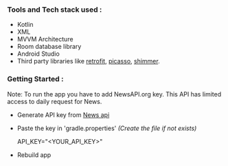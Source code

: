 ### Tools and Tech stack used : 

 * Kotlin
 * XML
 * MVVM Architecture
 * Room database library
 * Android Studio
 * Third party libraries like [retrofit](https://square.github.io/retrofit/), [picasso](https://square.github.io/picasso/), [shimmer](https://github.com/facebook/shimmer-android).

### Getting Started :
Note: To run the app you have to add NewsAPI.org key. This API has limited access to daily request for News. 
 * Generate API key from <a href="https://newsapi.org/">News api</a>
 *  Paste the key in 'gradle.properties' *(Create the file if not exists)*
 
    API_KEY="<YOUR_API_KEY>"
 * Rebuild app
